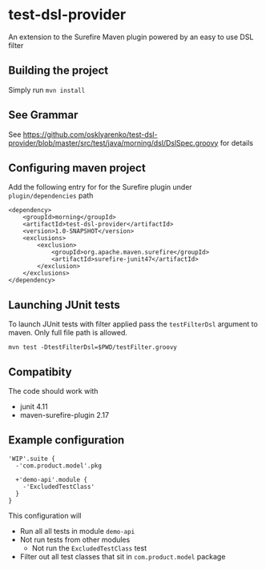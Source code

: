 # test-dsl-provider
An extension to the Surefire Maven plugin powered by an easy to use DSL filter
## Building the project
Simply run `mvn install`
## See Grammar
See https://github.com/osklyarenko/test-dsl-provider/blob/master/src/test/java/morning/dsl/DslSpec.groovy for details
## Configuring maven project
Add the following entry for for the Surefire plugin under `plugin/dependencies` path
```
<dependency>
    <groupId>morning</groupId>
    <artifactId>test-dsl-provider</artifactId>
    <version>1.0-SNAPSHOT</version>
    <exclusions>
        <exclusion>
            <groupId>org.apache.maven.surefire</groupId>
            <artifactId>surefire-junit47</artifactId>
        </exclusion>
    </exclusions>
</dependency>
```
## Launching JUnit tests
To launch JUnit tests with filter applied pass the `testFilterDsl` argument to maven. Only full file path is allowed.
```
mvn test -DtestFilterDsl=$PWD/testFilter.groovy
```
## Compatibity
The code should work with
* junit 4.11
* maven-surefire-plugin 2.17

## Example configuration
```
'WIP'.suite {
  -'com.product.model'.pkg
  
  +'demo-api'.module {
    -'ExcludedTestClass'
  }
}
```
This configuration will
* Run all all tests in module `demo-api`
* Not run tests from other modules
  * Not run the `ExcludedTestClass` test
* Filter out all test classes that sit in `com.product.model` package
